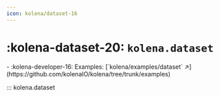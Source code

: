 ```yaml
---
icon: kolena/dataset-16
---
```


# :kolena-dataset-20: `kolena.dataset`

<div class="grid cards" markdown>
- :kolena-developer-16: Examples: [`kolena/examples/dataset` ↗](https://github.com/kolenaIO/kolena/tree/trunk/examples)
</div>

::: kolena.dataset

